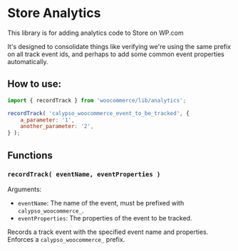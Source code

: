# Store Analytics

This library is for adding analytics code to Store on WP.com

It's designed to consolidate things like verifying we're using the same prefix on
all track event ids, and perhaps to add some common event properties automatically.

## How to use:

```js
import { recordTrack } from 'woocommerce/lib/analytics';

recordTrack( 'calypso_woocommerce_event_to_be_tracked', {
	a_parameter: '1',
	another_parameter: '2',
} );
```

## Functions

### `recordTrack( eventName, eventProperties )`

Arguments:

- `eventName`: The name of the event, must be prefixed with `calypso_woocommerce_`.
- `eventProperties`: The properties of the event to be tracked.

Records a track event with the specified event name and properties.
Enforces a `calypso_woocommerce_` prefix.
